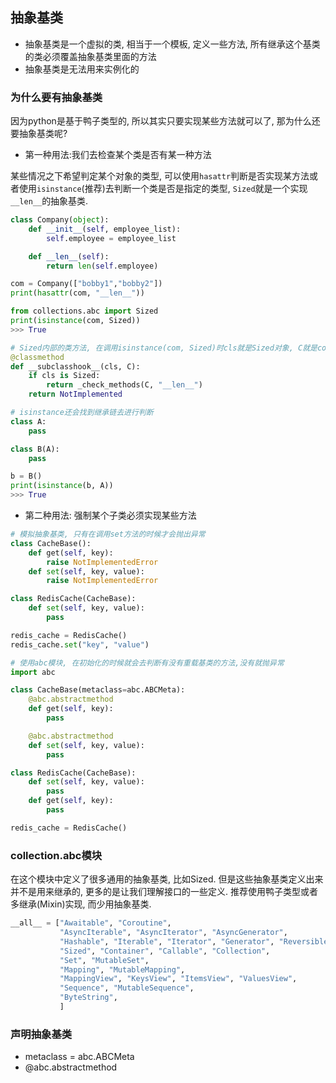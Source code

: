 ## 抽象基类
- 抽象基类是一个虚拟的类, 相当于一个模板, 定义一些方法, 所有继承这个基类的类必须覆盖抽象基类里面的方法
- 抽象基类是无法用来实例化的

### 为什么要有抽象基类
因为python是基于鸭子类型的, 所以其实只要实现某些方法就可以了, 那为什么还要抽象基类呢?
- 第一种用法:我们去检查某个类是否有某一种方法

某些情况之下希望判定某个对象的类型, 可以使用`hasattr`判断是否实现某方法或者使用`isinstance`(推荐)去判断一个类是否是指定的类型, `Sized`就是一个实现`__len__`的抽象基类.
```python
class Company(object):
    def __init__(self, employee_list):
        self.employee = employee_list

    def __len__(self):
        return len(self.employee)

com = Company(["bobby1","bobby2"])
print(hasattr(com, "__len__"))

from collections.abc import Sized
print(isinstance(com, Sized))
>>> True

# Sized内部的类方法, 在调用isinstance(com, Sized)时cls就是Sized对象, C就是com对象,然后判断com对象有没有实现__len__方法.
@classmethod
def __subclasshook__(cls, C):
    if cls is Sized:
        return _check_methods(C, "__len__")
    return NotImplemented

# isinstance还会找到继承链去进行判断
class A:
    pass

class B(A):
    pass

b = B()
print(isinstance(b, A))
>>> True
```
- 第二种用法: 强制某个子类必须实现某些方法
```python
# 模拟抽象基类, 只有在调用set方法的时候才会抛出异常
class CacheBase():
    def get(self, key):
        raise NotImplementedError
    def set(self, key, value):
        raise NotImplementedError

class RedisCache(CacheBase):
    def set(self, key, value):
        pass

redis_cache = RedisCache()
redis_cache.set("key", "value")

# 使用abc模块, 在初始化的时候就会去判断有没有重载基类的方法,没有就抛异常
import abc

class CacheBase(metaclass=abc.ABCMeta):
    @abc.abstractmethod
    def get(self, key):
        pass

    @abc.abstractmethod
    def set(self, key, value):
        pass

class RedisCache(CacheBase):
    def set(self, key, value):
        pass
    def get(self, key):
        pass

redis_cache = RedisCache()
```

### collection.abc模块
在这个模块中定义了很多通用的抽象基类, 比如Sized. 但是这些抽象基类定义出来并不是用来继承的, 更多的是让我们理解接口的一些定义. 推荐使用鸭子类型或者多继承(Mixin)实现, 而少用抽象基类.
```python
__all__ = ["Awaitable", "Coroutine",
           "AsyncIterable", "AsyncIterator", "AsyncGenerator",
           "Hashable", "Iterable", "Iterator", "Generator", "Reversible",
           "Sized", "Container", "Callable", "Collection",
           "Set", "MutableSet",
           "Mapping", "MutableMapping",
           "MappingView", "KeysView", "ItemsView", "ValuesView",
           "Sequence", "MutableSequence",
           "ByteString",
           ]
```

### 声明抽象基类
- metaclass = abc.ABCMeta
- @abc.abstractmethod

